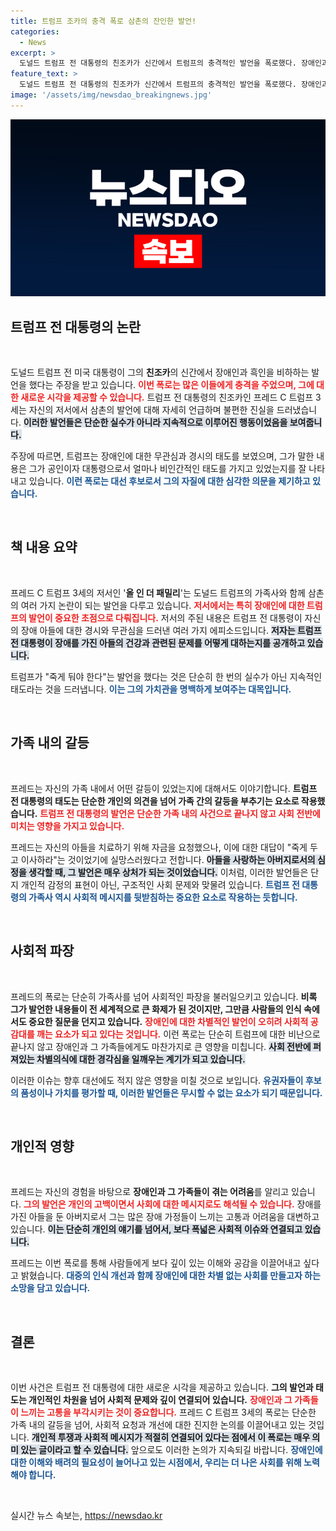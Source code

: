 ```yaml
---
title: 트럼프 조카의 충격 폭로 삼촌의 잔인한 발언!
categories:
  - News
excerpt: >
  도널드 트럼프 전 대통령의 친조카가 신간에서 트럼프의 충격적인 발언을 폭로했다. 장애인과 흑인을 비하하며 죽게 내버려 두라는 잔혹한 발언을 했다는 내용이 공개되어 논란이 일고 있다.
feature_text: >
  도널드 트럼프 전 대통령의 친조카가 신간에서 트럼프의 충격적인 발언을 폭로했다. 장애인과 흑인을 비하하며 죽게 내버려 두라는 잔혹한 발언을 했다는 내용이 공개되어 논란이 일고 있다.
image: '/assets/img/newsdao_breakingnews.jpg'
---
```


<p><img src="/assets/img/newsdao_breakingnews.jpg" alt="firstkoreanews 속보" /></p>

<h2 data-ke-size="size26">트럼프 전 대통령의 논란</h2>

<p data-ke-size="size16">&nbsp;</p>

<p>도널드 트럼프 전 미국 대통령이 그의 <b>친조카</b>의 신간에서 장애인과 흑인을 비하하는 발언을 했다는 주장을 받고 있습니다. <b><span style="color: #ee2323;">이번 폭로는 많은 이들에게 충격을 주었으며, 그에 대한 새로운 시각을 제공할 수 있습니다.</span></b> 트럼프 전 대통령의 친조카인 프레드 C 트럼프 3세는 자신의 저서에서 삼촌의 발언에 대해 자세히 언급하며 불편한 진실을 드러냈습니다. <b><span style="background-color: #21538527;">이러한 발언들은 단순한 실수가 아니라 지속적으로 이루어진 행동이었음을 보여줍니다.</span></b>  </p>

<p>주장에 따르면, 트럼프는 장애인에 대한 무관심과 경시의 태도를 보였으며, 그가 말한 내용은 그가 공인이자 대통령으로서 얼마나 비인간적인 태도를 가지고 있었는지를 잘 나타내고 있습니다. <b><span style="color: #1a5490;">이런 폭로는 대선 후보로서 그의 자질에 대한 심각한 의문을 제기하고 있습니다.</span></b></p>

<p data-ke-size="size16">&nbsp;</p>

<h2 data-ke-size="size26">책 내용 요약</h2>

<p data-ke-size="size16">&nbsp;</p>

<p>프레드 C 트럼프 3세의 저서인 '<b>올 인 더 패밀리</b>'는 도널드 트럼프의 가족사와 함께 삼촌의 여러 가지 논란이 되는 발언을 다루고 있습니다. <b><span style="color: #ee2323;">저서에서는 특히 장애인에 대한 트럼프의 발언이 중요한 초점으로 다뤄집니다.</span></b> 저서의 주된 내용은 트럼프 전 대통령이 자신의 장애 아들에 대한 경시와 무관심을 드러낸 여러 가지 에피소드입니다. <b><span style="background-color: #21538527;">저자는 트럼프 전 대통령이 장애를 가진 아들의 건강과 관련된 문제를 어떻게 대하는지를 공개하고 있습니다.</span></b></p>

<p>트럼프가 "죽게 둬야 한다"는 발언을 했다는 것은 단순히 한 번의 실수가 아닌 지속적인 태도라는 것을 드러냅니다. <b><span style="color: #1a5490;">이는 그의 가치관을 명백하게 보여주는 대목입니다.</span></b></p>

<p data-ke-size="size16">&nbsp;</p>

<h2 data-ke-size="size26">가족 내의 갈등</h2>

<p data-ke-size="size16">&nbsp;</p>

<p>프레드는 자신의 가족 내에서 어떤 갈등이 있었는지에 대해서도 이야기합니다. <b>트럼프 전 대통령의 태도는 단순한 개인의 의견을 넘어 가족 간의 갈등을 부추기는 요소로 작용했습니다.</b> <b><span style="color: #ee2323;">트럼프 전 대통령의 발언은 단순한 가족 내의 사건으로 끝나지 않고 사회 전반에 미치는 영향을 가지고 있습니다.</span></b> </p>

<p>프레드는 자신의 아들을 치료하기 위해 자금을 요청했으나, 이에 대한 대답이 "죽게 두고 이사하라"는 것이었기에 실망스러웠다고 전합니다. <b><span style="background-color: #21538527;">아들을 사랑하는 아버지로서의 심정을 생각할 때, 그 발언은 매우 상처가 되는 것이었습니다.</span></b> 이처럼, 이러한 발언들은 단지 개인적 감정의 표현이 아닌, 구조적인 사회 문제와 맞물려 있습니다. <b><span style="color: #1a5490;">트럼프 전 대통령의 가족사 역시 사회적 메시지를 뒷받침하는 중요한 요소로 작용하는 듯합니다.</span></b></p>

<p data-ke-size="size16">&nbsp;</p>

<h2 data-ke-size="size26">사회적 파장</h2>

<p data-ke-size="size16">&nbsp;</p>

<p>프레드의 폭로는 단순히 가족사를 넘어 사회적인 파장을 불러일으키고 있습니다. <b>비록 그가 발언한 내용들이 전 세계적으로 큰 화제가 된 것이지만, 그만큼 사람들의 인식 속에서도 중요한 질문을 던지고 있습니다.</b> <b><span style="color: #ee2323;">장애인에 대한 차별적인 발언이 오히려 사회적 공감대를 깨는 요소가 되고 있다는 것입니다.</span></b> 이런 폭로는 단순히 트럼프에 대한 비난으로 끝나지 않고 장애인과 그 가족들에게도 마찬가지로 큰 영향을 미칩니다. <b><span style="background-color: #21538527;">사회 전반에 퍼져있는 차별의식에 대한 경각심을 일깨우는 계기가 되고 있습니다.</span></b> </p>

<p>이러한 이슈는 향후 대선에도 적지 않은 영향을 미칠 것으로 보입니다. <b><span style="color: #1a5490;">유권자들이 후보의 품성이나 가치를 평가할 때, 이러한 발언들은 무시할 수 없는 요소가 되기 때문입니다.</span></b></p>

<p data-ke-size="size16">&nbsp;</p>

<h2 data-ke-size="size26">개인적 영향</h2>

<p data-ke-size="size16">&nbsp;</p>

<p>프레드는 자신의 경험을 바탕으로 <b>장애인과 그 가족들이 겪는 어려움</b>를 알리고 있습니다. <b><span style="color: #ee2323;">그의 발언은 개인의 고백이면서 사회에 대한 메시지로도 해석될 수 있습니다.</span></b> 장애를 가진 아들을 둔 아버지로서 그는 많은 장애 가정들이 느끼는 고통과 어려움을 대변하고 있습니다. <b><span style="background-color: #21538527;">이는 단순히 개인의 얘기를 넘어서, 보다 폭넓은 사회적 이슈와 연결되고 있습니다.</span></b></p>

<p>프레드는 이번 폭로를 통해 사람들에게 보다 깊이 있는 이해와 공감을 이끌어내고 싶다고 밝혔습니다. <b><span style="color: #1a5490;">대중의 인식 개선과 함께 장애인에 대한 차별 없는 사회를 만들고자 하는 소망을 담고 있습니다.</span></b></p>

<p data-ke-size="size16">&nbsp;</p>

<h2 data-ke-size="size26">결론</h2>

<p data-ke-size="size16">&nbsp;</p>

<p>이번 사건은 트럼프 전 대통령에 대한 새로운 시각을 제공하고 있습니다. <b>그의 발언과 태도는 개인적인 차원을 넘어 사회적 문제와 깊이 연결되어 있습니다.</b> <b><span style="color: #ee2323;">장애인과 그 가족들이 느끼는 고통을 부각시키는 것이 중요합니다.</span></b> 프레드 C 트럼프 3세의 폭로는 단순한 가족 내의 갈등을 넘어, 사회적 요청과 개선에 대한 진지한 논의를 이끌어내고 있는 것입니다. <b><span style="background-color: #21538527;">개인적 투쟁과 사회적 메시지가 적절히 연결되어 있다는 점에서 이 폭로는 매우 의미 있는 글이라고 할 수 있습니다.</span></b> 앞으로도 이러한 논의가 지속되길 바랍니다. <b><span style="color: #1a5490;">장애인에 대한 이해와 배려의 필요성이 늘어나고 있는 시점에서, 우리는 더 나은 사회를 위해 노력해야 합니다.</span></b></p>

<p data-ke-size="size16">&nbsp;</p>
실시간 뉴스 속보는, <a href="https://newsdao.kr" rel="dofollow">https://newsdao.kr</a>


